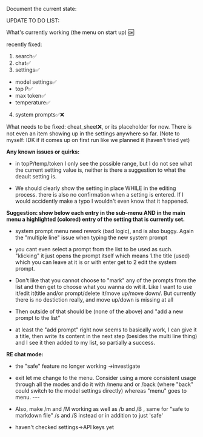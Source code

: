 Document the current state:

UPDATE TO DO LIST:

What's currently working (the menu on start up) 🆗

recently fixed:

1. search✅
2. chat✅
3. settings✅
- model settings✅
- top P✅
- max token✅
- temperature✅
4. system prompts✅❌

What needs to be fixed: cheat_sheet❌, or its placeholder for now. There is not even an item showing up in the settings anywhere so far. (Note to myself: IDK if it comes up on first run like we planned it (haven't tried yet)

**Any known issues or quirks:** 

- in topP/temp/token I only see the possible range, but I do not see what the current setting value is, neither     is there a suggestion to what the deault setting is.

- We should clearly show the setting in place WHILE in the editing process. there is also no confirmation when a    setting is entered. If I would accidently make a typo I wouldn't even know that it happened.

**Suggestion: show below each entry in the sub-menu AND in the main menu a highlighted (colored) entry of the setting that is currently set.**

- system prompt menu need rework (bad logic), and is also buggy. Again the "multiple line" issue when typing the    new system prompt

- you cant even select a prompt from the list to be used as such. "klicking" it just opens the prompt itself        which means 1.the title (used) which you can leave at it is or with enter get to 2 edit the system prompt.

- Don't like that you cannot choose to "mark" any of the prompts from the list and then get to choose what you      wanna do wit it. Like I want to use it/edit it(title and/or prompt/delete it/move up/move down/. But currently    there is no destiction really, and move up/down is missing at all
- Then outside of that should be (none of the above) and "add a new prompt to the list"
- at least the "add prompt" right now seems to basically work, I can give it a title, then write its content in     the next step (besides the multi line thing) and I see it then added to my list, so partially a success.

**RE chat mode:**

- the "safe" feature no longer working ->investigate
- exit let me change to the menu. Consider using a more consistent usage through all the modes and do it with       /menu and or /back (where "back" could switch to the model settings directly) whereas "menu" goes to menu. ---
- Also, make /m and /M working as well as /b and /B , same for "safe to markdown file" /s and /S instead or in      addition to just 'safe'

- haven't checked settings->API keys yet
   
